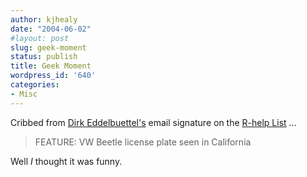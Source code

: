 ```yaml
---
author: kjhealy
date: "2004-06-02"
#layout: post
slug: geek-moment
status: publish
title: Geek Moment
wordpress_id: '640'
categories:
- Misc
---
```


Cribbed from [Dirk Eddelbuettel's](http://dirk.eddelbuettel.com/) email signature on the [R-help List](http://www.R-project.org/) ...

> FEATURE: VW Beetle license plate seen in California

Well *I* thought it was funny.

